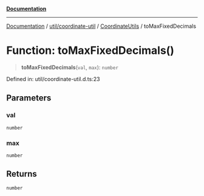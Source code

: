 [**Documentation**](../../../../../index.md)

***

[Documentation](../../../../../index.md) / [util/coordinate-util](../../../index.md) / [CoordinateUtils](../index.md) / toMaxFixedDecimals

# Function: toMaxFixedDecimals()

> **toMaxFixedDecimals**(`val`, `max`): `number`

Defined in: util/coordinate-util.d.ts:23

## Parameters

### val

`number`

### max

`number`

## Returns

`number`
